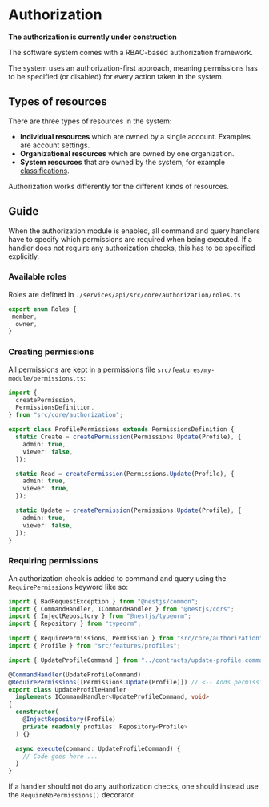 # Authorization

**The authorization is currently under construction**

The software system comes with a RBAC-based authorization framework. 

The system
uses an authorization-first approach, meaning permissions has to be specified
(or disabled) for every action taken in the system.

## Types of resources

There are three types of resources in the system:

- **Individual resources** which are owned by a single account. Examples are account settings.
- **Organizational resources** which are owned by one organization.
- **System resources** that are owned by the system, for example
  [classifications](./classifications.md).

Authorization works differently for the different kinds of resources.

## Guide

When the authorization module is enabled, all command and query handlers have to
specify which permissions are required when being executed. If a handler does
not require any authorization checks, this has to be specified explicitly.

### Available roles

Roles are defined in `./services/api/src/core/authorization/roles.ts`

```ts
export enum Roles {
 member,
  owner,
}
```

### Creating permissions

All permissions are kept in a permissions file
`src/features/my-module/permissions.ts`:

```ts
import {
  createPermission,
  PermissionsDefinition,
} from "src/core/authorization";

export class ProfilePermissions extends PermissionsDefinition {
  static Create = createPermission(Permissions.Update(Profile), {
    admin: true,
    viewer: false,
  });

  static Read = createPermission(Permissions.Update(Profile), {
    admin: true,
    viewer: true,
  });

  static Update = createPermission(Permissions.Update(Profile), {
    admin: true,
    viewer: false,
  });
}
```

### Requiring permissions

An authorization check is added to command and query using the
`RequirePermissions` keyword like so:

```ts
import { BadRequestException } from "@nestjs/common";
import { CommandHandler, ICommandHandler } from "@nestjs/cqrs";
import { InjectRepository } from "@nestjs/typeorm";
import { Repository } from "typeorm";

import { RequirePermissions, Permission } from "src/core/authorization";
import { Profile } from "src/features/profiles";

import { UpdateProfileCommand } from "../contracts/update-profile.command";

@CommandHandler(UpdateProfileCommand)
@RequirePermissions([Permissions.Update(Profile)]) // <-- Adds permission check to handler
export class UpdateProfileHandler
  implements ICommandHandler<UpdateProfileCommand, void>
{
  constructor(
    @InjectRepository(Profile)
    private readonly profiles: Repository<Profile>
  ) {}

  async execute(command: UpdateProfileCommand) {
    // Code goes here ...
  }
}
```

If a handler should not do any authorization checks, one should instead use the
`RequireNoPermissions()` decorator.

